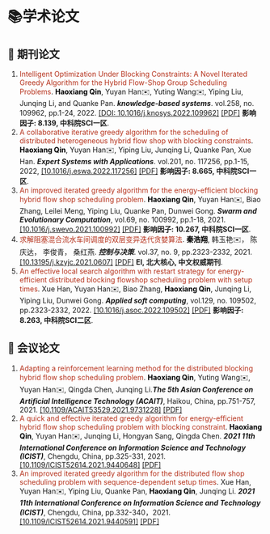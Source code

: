 # 📚学术论文

## 📝 期刊论文

1. <span style="color:#b6321c">Intelligent Optimization Under Blocking Constraints: A Novel Iterated Greedy Algorithm for the Hybrid Flow-Shop Group Scheduling Problems</span>. <span style="color:black">**Haoxiang Qin**</span>, Yuyan Han✉️, Yuting Wang✉️, Yiping Liu, Junqing Li, and Quanke Pan. ***knowledge-based systems***. vol.258, no. 109962, pp.1-24, 2022. [\[DOI: 10.1016/j.knosys.2022.109962\]](https://www.sciencedirect.com/science/article/pii/S0950705122010553) [\[PDF\]](/pdf/DBHFSP_KBS.pdf) **影响因子: 8.139, 中科院SCI一区**.
2. <span style="color:#b6321c"> A collaborative iterative greedy algorithm for the scheduling of distributed heterogeneous hybrid flow shop with blocking constraints</span>. <span style="color:black">**Haoxiang Qin**</span>, Yuyan Han✉️, Yiping Liu, Junqing Li, Quanke Pan, Xue Han. ***Expert Systems with Applications***. vol.201, no. 117256, pp.1-15, 2022, [\[10.1016/j.eswa.2022.117256\]](https://www.sciencedirect.com/science/article/abs/pii/S0957417422006315) [\[PDF\]](/pdf/DBHFSP_ESWA.pdf) **影响因子: 8.665, 中科院SCI一区**.
3. <span style="color:#b6321c">An improved iterated greedy algorithm for the energy-efficient blocking hybrid flow shop scheduling problem</span>. <span style="color:black">**Haoxiang Qin**</span>, Yuyan Han✉️, Biao Zhang, Leilei Meng, Yiping Liu, Quanke Pan, Dunwei Gong. ***Swarm and Evolutionary Computation***, vol.69, no. 100992, pp.1-18, 2021. [\[10.1016/j.swevo.2021.100992\]](https://www.sciencedirect.com/science/article/abs/pii/S2210650221001541) [\[PDF\]](/pdf/BHFSP_SWEVO.pdf) **影响因子: 10.267, 中科院SCI一区**.
4. <span style="color:#b6321c">求解阻塞混合流水车间调度的双层变异迭代贪婪算法</span>. <span style="color:black">**秦浩翔**</span>, 韩玉艳✉️， 陈庆达， 李俊青， 桑红燕. ***控制与决策***. vol.37, no. 9, pp.2323-2332, 2021. [\[10.13195/j.kzyjc.2021.0607\]](https://kns.cnki.net/kcms2/article/abstract?v=pbvOL2cnFbIphAMVPFs9TwXrLQnIRXiVSTC5Nf7PsYIP51Sms43Ofyi4uGCjYngsqmVi19Jb98swIXlbf58A0JcGn48k0Xf2rcITBBWmSk-b5AbixEoY9Qydn0EHnv38qhA7C7ZfGELsu21tRVeY4A==&uniplatform=NZKPT&language=CHS) [\[PDF\]](/pdf/BHFSP_CAD.pdf) **EI, 北大核心, 中文权威期刊**.
5. <span style="color:#b6321c">An effective local search algorithm with restart strategy for energy-efficient distributed blocking flowshop scheduling problem with setup times</span>. Xue Han, Yuyan Han✉️, Biao Zhang, <span style="color:black">**Haoxiang Qin**</span>, Junqing Li, Yiping Liu, Dunwei Gong. ***Applied soft computing***, vol.129, no. 109502, pp.2323-2332, 2022. [\[10.1016/j.asoc.2022.109502\]](https://www.sciencedirect.com/science/article/abs/pii/S1568494622005920?via%3Dihub) [\[PDF\]](/pdf/DBFSP_ASOC.pdf) **影响因子: 8.263, 中科院SCI二区**.

## 💬 会议论文
1. <span style="color:#b6321c">Adapting a reinforcement learning method for the distributed blocking hybrid flow shop scheduling problem</span>. <span style="color:black">**Haoxiang Qin**</span>, Yuting Wang✉️, Yuyan Han✉️, Qingda Chen, Junqing Li.***The 5th Asian Conference on Artificial Intelligence Technology (ACAIT)***, Haikou, China, pp.751-757, 2021. [\[10.1109/ACAIT53529.2021.9731228\]](https://ieeexplore.ieee.org/abstract/document/9731228) [\[PDF\]](/pdf/ACAIT2021.pdf) 
2. <span style="color:#b6321c">A quick and effective iterated greedy algorithm for energy-efficient hybrid flow shop scheduling problem with blocking constraint</span>. <span style="color:black">**Haoxiang Qin**</span>, Yuyan Han✉️, Junqing Li, Hongyan Sang, Qingda Chen. ***2021 11th International Conference on Information Science and Technology (ICIST)***, Chengdu, China, pp.325-331, 2021. [\[10.1109/ICIST52614.2021.9440648\]](https://ieeexplore.ieee.org/abstract/document/9440648) [\[PDF\]](/pdf/ICIST_qin2021.pdf) 
3. <span style="color:#b6321c">An improved iterated greedy algorithm for the distributed flow shop scheduling problem with sequence-dependent setup times</span>. Xue Han, Yuyan Han✉️, Yiping Liu, Quanke Pan, <span style="color:black">**Haoxiang Qin**</span>, Junqing Li. ***2021 11th International Conference on Information Science and Technology (ICIST)***, Chengdu, China, pp.332-340，2021. [\[10.1109/ICIST52614.2021.9440591\]](https://ieeexplore.ieee.org/document/9440591) [\[PDF\]](/pdf/ICIST_han2021.pdf) 

